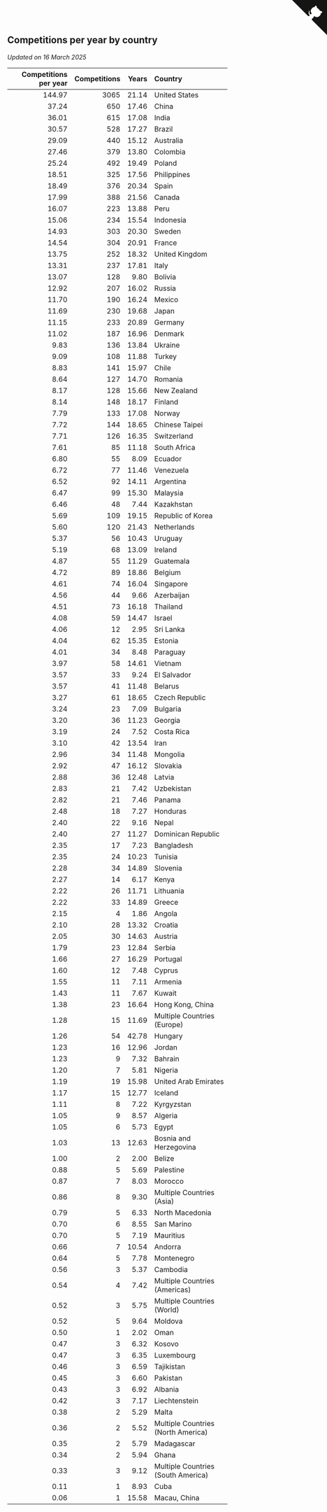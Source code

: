 ## Competitions per year by country

*Updated on 16 March 2025*

| Competitions per year | Competitions | Years | Country |
| ---: | ---: | ---: | :--- |
| 144.97 | 3065 | 21.14 | United States |
| 37.24 | 650 | 17.46 | China |
| 36.01 | 615 | 17.08 | India |
| 30.57 | 528 | 17.27 | Brazil |
| 29.09 | 440 | 15.12 | Australia |
| 27.46 | 379 | 13.80 | Colombia |
| 25.24 | 492 | 19.49 | Poland |
| 18.51 | 325 | 17.56 | Philippines |
| 18.49 | 376 | 20.34 | Spain |
| 17.99 | 388 | 21.56 | Canada |
| 16.07 | 223 | 13.88 | Peru |
| 15.06 | 234 | 15.54 | Indonesia |
| 14.93 | 303 | 20.30 | Sweden |
| 14.54 | 304 | 20.91 | France |
| 13.75 | 252 | 18.32 | United Kingdom |
| 13.31 | 237 | 17.81 | Italy |
| 13.07 | 128 | 9.80 | Bolivia |
| 12.92 | 207 | 16.02 | Russia |
| 11.70 | 190 | 16.24 | Mexico |
| 11.69 | 230 | 19.68 | Japan |
| 11.15 | 233 | 20.89 | Germany |
| 11.02 | 187 | 16.96 | Denmark |
| 9.83 | 136 | 13.84 | Ukraine |
| 9.09 | 108 | 11.88 | Turkey |
| 8.83 | 141 | 15.97 | Chile |
| 8.64 | 127 | 14.70 | Romania |
| 8.17 | 128 | 15.66 | New Zealand |
| 8.14 | 148 | 18.17 | Finland |
| 7.79 | 133 | 17.08 | Norway |
| 7.72 | 144 | 18.65 | Chinese Taipei |
| 7.71 | 126 | 16.35 | Switzerland |
| 7.61 | 85 | 11.18 | South Africa |
| 6.80 | 55 | 8.09 | Ecuador |
| 6.72 | 77 | 11.46 | Venezuela |
| 6.52 | 92 | 14.11 | Argentina |
| 6.47 | 99 | 15.30 | Malaysia |
| 6.46 | 48 | 7.44 | Kazakhstan |
| 5.69 | 109 | 19.15 | Republic of Korea |
| 5.60 | 120 | 21.43 | Netherlands |
| 5.37 | 56 | 10.43 | Uruguay |
| 5.19 | 68 | 13.09 | Ireland |
| 4.87 | 55 | 11.29 | Guatemala |
| 4.72 | 89 | 18.86 | Belgium |
| 4.61 | 74 | 16.04 | Singapore |
| 4.56 | 44 | 9.66 | Azerbaijan |
| 4.51 | 73 | 16.18 | Thailand |
| 4.08 | 59 | 14.47 | Israel |
| 4.06 | 12 | 2.95 | Sri Lanka |
| 4.04 | 62 | 15.35 | Estonia |
| 4.01 | 34 | 8.48 | Paraguay |
| 3.97 | 58 | 14.61 | Vietnam |
| 3.57 | 33 | 9.24 | El Salvador |
| 3.57 | 41 | 11.48 | Belarus |
| 3.27 | 61 | 18.65 | Czech Republic |
| 3.24 | 23 | 7.09 | Bulgaria |
| 3.20 | 36 | 11.23 | Georgia |
| 3.19 | 24 | 7.52 | Costa Rica |
| 3.10 | 42 | 13.54 | Iran |
| 2.96 | 34 | 11.48 | Mongolia |
| 2.92 | 47 | 16.12 | Slovakia |
| 2.88 | 36 | 12.48 | Latvia |
| 2.83 | 21 | 7.42 | Uzbekistan |
| 2.82 | 21 | 7.46 | Panama |
| 2.48 | 18 | 7.27 | Honduras |
| 2.40 | 22 | 9.16 | Nepal |
| 2.40 | 27 | 11.27 | Dominican Republic |
| 2.35 | 17 | 7.23 | Bangladesh |
| 2.35 | 24 | 10.23 | Tunisia |
| 2.28 | 34 | 14.89 | Slovenia |
| 2.27 | 14 | 6.17 | Kenya |
| 2.22 | 26 | 11.71 | Lithuania |
| 2.22 | 33 | 14.89 | Greece |
| 2.15 | 4 | 1.86 | Angola |
| 2.10 | 28 | 13.32 | Croatia |
| 2.05 | 30 | 14.63 | Austria |
| 1.79 | 23 | 12.84 | Serbia |
| 1.66 | 27 | 16.29 | Portugal |
| 1.60 | 12 | 7.48 | Cyprus |
| 1.55 | 11 | 7.11 | Armenia |
| 1.43 | 11 | 7.67 | Kuwait |
| 1.38 | 23 | 16.64 | Hong Kong, China |
| 1.28 | 15 | 11.69 | Multiple Countries (Europe) |
| 1.26 | 54 | 42.78 | Hungary |
| 1.23 | 16 | 12.96 | Jordan |
| 1.23 | 9 | 7.32 | Bahrain |
| 1.20 | 7 | 5.81 | Nigeria |
| 1.19 | 19 | 15.98 | United Arab Emirates |
| 1.17 | 15 | 12.77 | Iceland |
| 1.11 | 8 | 7.22 | Kyrgyzstan |
| 1.05 | 9 | 8.57 | Algeria |
| 1.05 | 6 | 5.73 | Egypt |
| 1.03 | 13 | 12.63 | Bosnia and Herzegovina |
| 1.00 | 2 | 2.00 | Belize |
| 0.88 | 5 | 5.69 | Palestine |
| 0.87 | 7 | 8.03 | Morocco |
| 0.86 | 8 | 9.30 | Multiple Countries (Asia) |
| 0.79 | 5 | 6.33 | North Macedonia |
| 0.70 | 6 | 8.55 | San Marino |
| 0.70 | 5 | 7.19 | Mauritius |
| 0.66 | 7 | 10.54 | Andorra |
| 0.64 | 5 | 7.78 | Montenegro |
| 0.56 | 3 | 5.37 | Cambodia |
| 0.54 | 4 | 7.42 | Multiple Countries (Americas) |
| 0.52 | 3 | 5.75 | Multiple Countries (World) |
| 0.52 | 5 | 9.64 | Moldova |
| 0.50 | 1 | 2.02 | Oman |
| 0.47 | 3 | 6.32 | Kosovo |
| 0.47 | 3 | 6.35 | Luxembourg |
| 0.46 | 3 | 6.59 | Tajikistan |
| 0.45 | 3 | 6.60 | Pakistan |
| 0.43 | 3 | 6.92 | Albania |
| 0.42 | 3 | 7.17 | Liechtenstein |
| 0.38 | 2 | 5.29 | Malta |
| 0.36 | 2 | 5.52 | Multiple Countries (North America) |
| 0.35 | 2 | 5.79 | Madagascar |
| 0.34 | 2 | 5.94 | Ghana |
| 0.33 | 3 | 9.12 | Multiple Countries (South America) |
| 0.11 | 1 | 8.93 | Cuba |
| 0.06 | 1 | 15.58 | Macau, China |


<a href="https://github.com/jonatanklosko/wca_statistics" class="github-corner" aria-label="View source on Github"><svg width="80" height="80" viewBox="0 0 250 250" style="fill:#151513; color:#fff; position: absolute; top: 0; border: 0; right: 0;" aria-hidden="true"><path d="M0,0 L115,115 L130,115 L142,142 L250,250 L250,0 Z"></path><path d="M128.3,109.0 C113.8,99.7 119.0,89.6 119.0,89.6 C122.0,82.7 120.5,78.6 120.5,78.6 C119.2,72.0 123.4,76.3 123.4,76.3 C127.3,80.9 125.5,87.3 125.5,87.3 C122.9,97.6 130.6,101.9 134.4,103.2" fill="currentColor" style="transform-origin: 130px 106px;" class="octo-arm"></path><path d="M115.0,115.0 C114.9,115.1 118.7,116.5 119.8,115.4 L133.7,101.6 C136.9,99.2 139.9,98.4 142.2,98.6 C133.8,88.0 127.5,74.4 143.8,58.0 C148.5,53.4 154.0,51.2 159.7,51.0 C160.3,49.4 163.2,43.6 171.4,40.1 C171.4,40.1 176.1,42.5 178.8,56.2 C183.1,58.6 187.2,61.8 190.9,65.4 C194.5,69.0 197.7,73.2 200.1,77.6 C213.8,80.2 216.3,84.9 216.3,84.9 C212.7,93.1 206.9,96.0 205.4,96.6 C205.1,102.4 203.0,107.8 198.3,112.5 C181.9,128.9 168.3,122.5 157.7,114.1 C157.9,116.9 156.7,120.9 152.7,124.9 L141.0,136.5 C139.8,137.7 141.6,141.9 141.8,141.8 Z" fill="currentColor" class="octo-body"></path></svg></a><style>.github-corner:hover .octo-arm{animation:octocat-wave 560ms ease-in-out}@keyframes octocat-wave{0%,100%{transform:rotate(0)}20%,60%{transform:rotate(-25deg)}40%,80%{transform:rotate(10deg)}}@media (max-width:500px){.github-corner:hover .octo-arm{animation:none}.github-corner .octo-arm{animation:octocat-wave 560ms ease-in-out}}</style>
